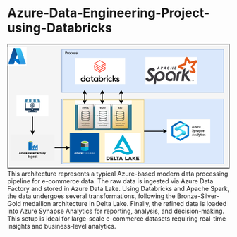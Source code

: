 # Azure-Data-Engineering-Project-using-Databricks
![Azure-Data-pipeline](https://github.com/ravidu-rupasinghe/Azure-Data-Engineering-Project-using-Databricks/blob/main/azure.png)
This architecture represents a typical Azure-based modern data processing pipeline for e-commerce data. The raw data is ingested via Azure Data Factory and stored in Azure Data Lake. Using Databricks and Apache Spark, the data undergoes several transformations, following the Bronze-Silver-Gold medallion architecture in Delta Lake. Finally, the refined data is loaded into Azure Synapse Analytics for reporting, analysis, and decision-making. This setup is ideal for large-scale e-commerce datasets requiring real-time insights and business-level analytics.
